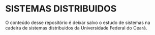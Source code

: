 # **SISTEMAS DISTRIBUIDOS**
O conteúdo desse reposítório é deixar salvo o estudo de sistemas na cadeira de sistemas distribuidos da Universidade Federal do Ceará.
